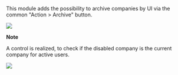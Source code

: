 This module adds the possibility to archive companies by UI via the
common "Action \> Archive" button.

![](../static/description/res_company_form.png)

**Note**

A control is realized, to check if the disabled company is the current
company for active users.

![](../static/description/validation_error.png)
